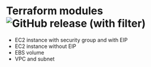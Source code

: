 # Terraform modules ![GitHub release (with filter)](https://img.shields.io/github/v/release/filatov0120/terraform_modules)<br>
- EC2 instance with security group and with EIP 
- EC2 instance without EIP
- EBS volume
- VPC and subnet
